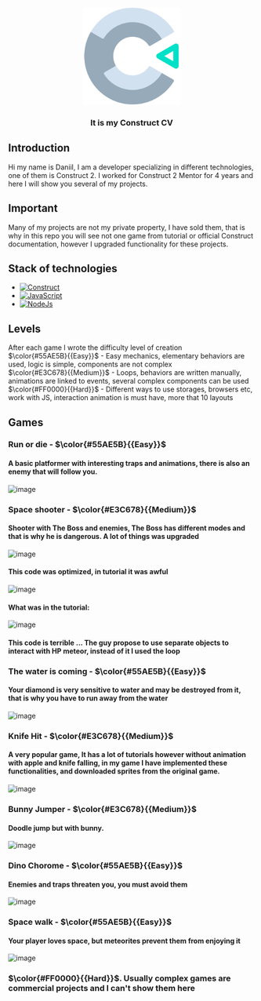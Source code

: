 <br />
<div align="center">
  <a href="https://theraven.tech/">
    <img src="Images/logo.png" alt="Logo" width="200" height="200">
  </a>

  <h3 align="center" >It is my Construct CV</h3>


    
  </p>
</div>


## Introduction 
Hi my name is Daniil, I am a developer specializing in different technologies, one of them is  Construct 2. I worked for Construct 2 Mentor for 4 years and here I will show you several of my projects.

## Important
Many of my projects are not my private property, I have sold them, that is why in this repo you will see not one game from tutorial or official Construct documentation, however I upgraded functionality for these projects. 

## Stack of technologies
* [![Construct][Construct]][Construct-url]
* [![JavaScript][JavaScript]][JavaScript-url]
* [![NodeJs][NodeJs]][NodeJs-url]

## Levels
After each game I wrote the difficulty level of creation</br> 
$\color{#55AE5B}{{Easy}}$ - Easy mechanics, elementary behaviors are used, logic is simple, components are not complex</br>
$\color{#E3C678}{{Medium}}$ - Loops, behaviors are written manually, animations are linked to events, several complex components can be used</br>
$\color{#FF0000}{{Hard}}$ - Different ways to use storages, browsers etc, work with JS, interaction animation is must have, more that 10 layouts

## Games
### Run or die - $\color{#55AE5B}{{Easy}}$ 
#### A basic platformer with interesting traps and animations, there is also an enemy that will follow you.</br>
![image](https://github.com/DaniilZotin/Construct-2-Summary/assets/85665335/5f9af454-583b-4966-839e-582e18f78f26)


### Space shooter - $\color{#E3C678}{{Medium}}$
#### Shooter with The Boss and enemies, The Boss has different modes and that is why he is dangerous. A lot of things was upgraded
![image](https://github.com/DaniilZotin/Construct-2-Summary/assets/85665335/84e225b3-0e55-48a7-8306-242966b5f32d)</br>
#### This code was optimized, in tutorial it was awful</br> 
![image](https://github.com/DaniilZotin/Construct-2-Summary/assets/85665335/8d0304c8-3b50-4270-8c8a-7f4487284670)</br>
#### What was in the tutorial:</br>
![image](https://github.com/DaniilZotin/Construct-2-Summary/assets/85665335/e9291605-17c5-4200-a1ee-f92647637e64)</br>
#### This code is terrible ... The guy propose to use separate objects to interact with HP meteor, instead of it I used the loop

### The water is coming - $\color{#55AE5B}{{Easy}}$ 
#### Your diamond is very sensitive to water and may be destroyed from it, that is why you have to run away from the water
![image](https://github.com/DaniilZotin/Construct-2-Summary/assets/85665335/7e4ff752-856b-4c14-9bbd-dbb7ac6aade2)


### Knife Hit - $\color{#E3C678}{{Medium}}$
#### A very popular game, It has a lot of tutorials however without animation with apple and knife falling, in my game I have implemented these functionalities, and downloaded sprites from the original game.
![image](https://github.com/DaniilZotin/Construct-2-Summary/assets/85665335/27bb5b48-a771-4f3c-b7af-363c297e6ba1)

### Bunny Jumper - $\color{#E3C678}{{Medium}}$
#### Doodle jump but with bunny. 
![image](https://github.com/DaniilZotin/Construct-2-Summary/assets/85665335/dcef6669-90d2-4c3c-a762-741bc5c342cd)


### Dino Chorome - $\color{#55AE5B}{{Easy}}$ 
#### Enemies and traps threaten you, you must avoid them
![image](https://github.com/DaniilZotin/Construct-2-Summary/assets/85665335/0ea4bad4-faa3-4281-84f2-10ef00e7961f)


### Space walk - $\color{#55AE5B}{{Easy}}$
#### Your player loves space, but meteorites prevent them from enjoying it
![image](https://github.com/DaniilZotin/Construct-2-Summary/assets/85665335/b6c5daaa-8493-42ec-b89a-446ab4fe56f6)


### $\color{#FF0000}{{Hard}}$. Usually complex games are commercial projects and I can't show them here




[Construct]: https://img.shields.io/badge/construct2-2A7BA0?style=for-the-badge&logo=construct3&logoColor=white
[Construct-url]: https://spring.io/projects/spring-framework

[JavaScript]: https://img.shields.io/badge/javascript-F7DF1E?style=for-the-badge&logo=javascript&logoColor=white
[JavaScript-url]: https://spring.io/projects/spring-framework

[NodeJs]: https://img.shields.io/badge/nodejs-339933?style=for-the-badge&logo=nodedotjs&logoColor=white
[NodeJs-url]: https://spring.io/projects/spring-framework
